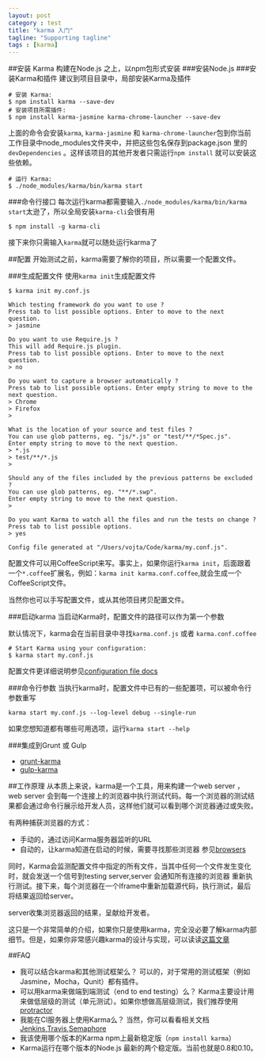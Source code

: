 ```yaml
---
layout: post
category : test
title: "karma 入门"
tagline: "Supporting tagline"
tags : [karma]
---
```


##安装
Karma 构建在Node.js 之上，以npm包形式安装
###安装Node.js
###安装Karma和插件
建议到项目目录中，局部安装Karma及插件

    # 安装 Karma:
    $ npm install karma --save-dev
    # 安装项目所需插件:
    $ npm install karma-jasmine karma-chrome-launcher --save-dev

上面的命令会安装`karma`, `karma-jasmine` 和 `karma-chrome-launcher`包到你当前工作目录中node_modules文件夹中，并把这些包名保存到package.json 里的`devDependencies` 。这样该项目的其他开发者只需运行`npm install` 就可以安装这些依赖。

    # 运行 Karma:
    $ ./node_modules/karma/bin/karma start

###命令行接口
每次运行karma都需要输入`./node_modules/karma/bin/karma start`太逊了，所以全局安装`karma-cli`会很有用

    $ npm install -g karma-cli
    
接下来你只需输入`karma`就可以随处运行karma了

##配置
开始测试之前，karma需要了解你的项目，所以需要一个配置文件。

###生成配置文件
使用`karma init`生成配置文件

    $ karma init my.conf.js
    
    Which testing framework do you want to use ?
    Press tab to list possible options. Enter to move to the next question.
    > jasmine
    
    Do you want to use Require.js ?
    This will add Require.js plugin.
    Press tab to list possible options. Enter to move to the next question.
    > no
    
    Do you want to capture a browser automatically ?
    Press tab to list possible options. Enter empty string to move to the next question.
    > Chrome
    > Firefox
    >
    
    What is the location of your source and test files ?
    You can use glob patterns, eg. "js/*.js" or "test/**/*Spec.js".
    Enter empty string to move to the next question.
    > *.js
    > test/**/*.js
    >
    
    Should any of the files included by the previous patterns be excluded ?
    You can use glob patterns, eg. "**/*.swp".
    Enter empty string to move to the next question.
    >
    
    Do you want Karma to watch all the files and run the tests on change ?
    Press tab to list possible options.
    > yes
    
    Config file generated at "/Users/vojta/Code/karma/my.conf.js".
    
配置文件可以用CoffeeScript来写。事实上，如果你运行`karma init`，后面跟着一个`*.coffee`扩展名，例如：`karma init karma.conf.coffee`,就会生成一个CoffeeScript文件。

当然你也可以手写配置文件，或从其他项目拷贝配置文件。

###启动karma
当启动Karma时，配置文件的路径可以作为第一个参数

默认情况下，karma会在当前目录中寻找`karma.conf.js` 或者 `karma.conf.coffee`

    # Start Karma using your configuration:
    $ karma start my.conf.js
    
配置文件更详细说明参见[configuration file docs]()

###命令行参数
当执行karma时，配置文件中已有的一些配置项，可以被命令行参数重写

    karma start my.conf.js --log-level debug --single-run
    
如果您想知道都有哪些可用选项，运行`karma start --help`

###集成到Grunt 或 Gulp
- [grunt-karma](https://github.com/karma-runner/grunt-karma)
- [gulp-karma](https://github.com/karma-runner/gulp-karma)

##工作原理
从本质上来说，karma是一个工具，用来构建一个web server ，web server 会到每一个连接上的浏览器中执行测试代码。每一个浏览器的测试结果都会通过命令行展示给开发人员，这样他们就可以看到哪个浏览器通过或失败。

有两种捕获浏览器的方式：

- 手动的，通过访问Karma服务器监听的URL
- 自动的，让karma知道在启动的时候，需要寻找那些浏览器 参见[browsers]()

同时，Karma会监测配置文件中指定的所有文件，当其中任何一个文件发生变化时，就会发送一个信号到testing server,server 会通知所有连接的浏览器 重新执行测试。接下来，每个浏览器在一个Iframe中重新加载源代码，执行测试，最后将结果返回给server。

server收集浏览器返回的结果，呈献给开发者。

这只是一个非常简单的介绍，如果你只是使用karma，完全没必要了解karma内部细节。但是，如果你非常感兴趣karma的设计与实现，可以读读[这篇文章](https://github.com/karma-runner/karma/raw/master/thesis.pdf)

##FAQ 

- 我可以结合karma和其他测试框架么？
    可以的，对于常用的测试框架（例如 Jasmine，Mocha，Qunit）都有插件。
-  可以用karma来做端到端测试（end to end testing）么？
    Karma主要设计用来做低层级的测试（单元测试）。如果你想做高层级测试，我们推荐使用[protractor](https://github.com/angular/protractor)
- 我能在CI服务器上使用Karma么？
    当然，你可以看看相关文档[Jenkins](http://karma-runner.github.io/0.12/plus/jenkins.html),[Travis](http://karma-runner.github.io/0.12/plus/travis.html),[Semaphore](http://karma-runner.github.io/0.12/plus/semaphore.html)
- 我该使用哪个版本的Karma
    npm上最新稳定版（`npm install karma`）
- Karma运行在哪个版本的Node.js
    最新的两个稳定版。当前也就是0.8和0.10。